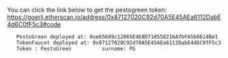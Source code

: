 You can click the link below to get the pestogreen token:   
https://goerli.etherscan.io/address/0x87127020C92d70A5E45AEa6112DabE4d6C0fF5c3#code     
``` 
   PestoGreen deployed at: 0xe65689c12065E4E8D718558216A7bFA5b8614Be1       
   TokenFaucet deployed at: 0x87127020C92d70A5E45AEa6112DabE4d6C0fF5c3    
   Token : PestoGreen          surname: PG    
```